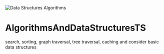 ![Data Structures   Algorithms](https://user-images.githubusercontent.com/66295121/198124240-8469a13e-1d3a-4bc7-be6c-c1f62c2c482a.png)

# AlgorithmsAndDataStructuresTS
search, sorting, graph traversal, tree traversal, caching and consider basic data structures 
